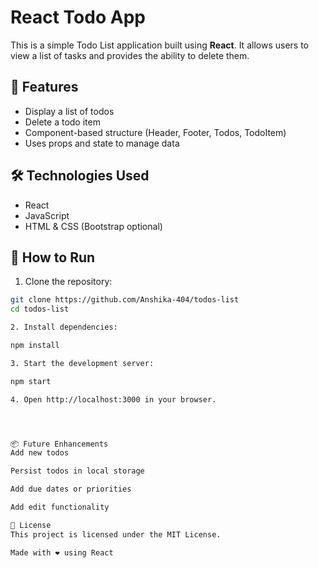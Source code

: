 # React Todo App

This is a simple Todo List application built using **React**. It allows users to view a list of tasks and provides the ability to delete them.


## 🚀 Features

- Display a list of todos
- Delete a todo item
- Component-based structure (Header, Footer, Todos, TodoItem)
- Uses props and state to manage data

## 🛠 Technologies Used

- React
- JavaScript
- HTML & CSS (Bootstrap optional)

## 🧪 How to Run

1. Clone the repository:

```bash
git clone https://github.com/Anshika-404/todos-list
cd todos-list

2. Install dependencies:

npm install

3. Start the development server:

npm start

4. Open http://localhost:3000 in your browser.




📦 Future Enhancements
Add new todos

Persist todos in local storage

Add due dates or priorities

Add edit functionality

📝 License
This project is licensed under the MIT License.

Made with ❤️ using React
